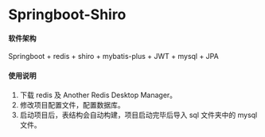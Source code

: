 # Springboot-Shiro

#### 软件架构

Springboot + redis + shiro + mybatis-plus + JWT + mysql + JPA

#### 使用说明

1.  下载 redis 及 Another Redis Desktop Manager。
2.  修改项目配置文件，配置数据库。
3.  启动项目后，表结构会自动构建，项目启动完毕后导入 sql 文件夹中的 mysql 文件。
